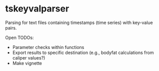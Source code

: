 # tskeyvalparser
Parsing for text files containing timestamps (time series) with key-value pairs.

Open TODOs:

* Parameter checks within functions
* Export results to specific destination (e.g., bodyfat calculations from caliper values?)
* Make vignette